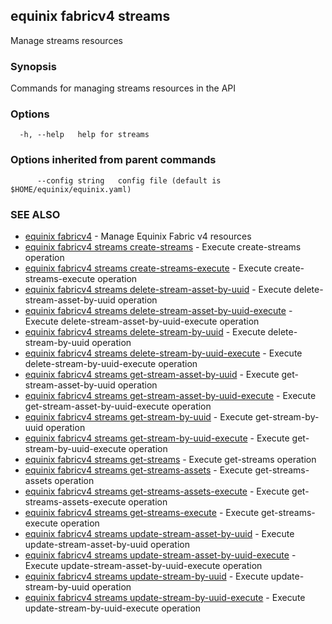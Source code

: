 ## equinix fabricv4 streams

Manage streams resources

### Synopsis

Commands for managing streams resources in the API

### Options

```
  -h, --help   help for streams
```

### Options inherited from parent commands

```
      --config string   config file (default is $HOME/equinix/equinix.yaml)
```

### SEE ALSO

* [equinix fabricv4](equinix_fabricv4.md)	 - Manage Equinix Fabric v4 resources
* [equinix fabricv4 streams create-streams](equinix_fabricv4_streams_create-streams.md)	 - Execute create-streams operation
* [equinix fabricv4 streams create-streams-execute](equinix_fabricv4_streams_create-streams-execute.md)	 - Execute create-streams-execute operation
* [equinix fabricv4 streams delete-stream-asset-by-uuid](equinix_fabricv4_streams_delete-stream-asset-by-uuid.md)	 - Execute delete-stream-asset-by-uuid operation
* [equinix fabricv4 streams delete-stream-asset-by-uuid-execute](equinix_fabricv4_streams_delete-stream-asset-by-uuid-execute.md)	 - Execute delete-stream-asset-by-uuid-execute operation
* [equinix fabricv4 streams delete-stream-by-uuid](equinix_fabricv4_streams_delete-stream-by-uuid.md)	 - Execute delete-stream-by-uuid operation
* [equinix fabricv4 streams delete-stream-by-uuid-execute](equinix_fabricv4_streams_delete-stream-by-uuid-execute.md)	 - Execute delete-stream-by-uuid-execute operation
* [equinix fabricv4 streams get-stream-asset-by-uuid](equinix_fabricv4_streams_get-stream-asset-by-uuid.md)	 - Execute get-stream-asset-by-uuid operation
* [equinix fabricv4 streams get-stream-asset-by-uuid-execute](equinix_fabricv4_streams_get-stream-asset-by-uuid-execute.md)	 - Execute get-stream-asset-by-uuid-execute operation
* [equinix fabricv4 streams get-stream-by-uuid](equinix_fabricv4_streams_get-stream-by-uuid.md)	 - Execute get-stream-by-uuid operation
* [equinix fabricv4 streams get-stream-by-uuid-execute](equinix_fabricv4_streams_get-stream-by-uuid-execute.md)	 - Execute get-stream-by-uuid-execute operation
* [equinix fabricv4 streams get-streams](equinix_fabricv4_streams_get-streams.md)	 - Execute get-streams operation
* [equinix fabricv4 streams get-streams-assets](equinix_fabricv4_streams_get-streams-assets.md)	 - Execute get-streams-assets operation
* [equinix fabricv4 streams get-streams-assets-execute](equinix_fabricv4_streams_get-streams-assets-execute.md)	 - Execute get-streams-assets-execute operation
* [equinix fabricv4 streams get-streams-execute](equinix_fabricv4_streams_get-streams-execute.md)	 - Execute get-streams-execute operation
* [equinix fabricv4 streams update-stream-asset-by-uuid](equinix_fabricv4_streams_update-stream-asset-by-uuid.md)	 - Execute update-stream-asset-by-uuid operation
* [equinix fabricv4 streams update-stream-asset-by-uuid-execute](equinix_fabricv4_streams_update-stream-asset-by-uuid-execute.md)	 - Execute update-stream-asset-by-uuid-execute operation
* [equinix fabricv4 streams update-stream-by-uuid](equinix_fabricv4_streams_update-stream-by-uuid.md)	 - Execute update-stream-by-uuid operation
* [equinix fabricv4 streams update-stream-by-uuid-execute](equinix_fabricv4_streams_update-stream-by-uuid-execute.md)	 - Execute update-stream-by-uuid-execute operation

